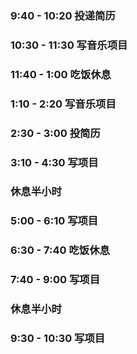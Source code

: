 ### 9:40 - 10:20 投递简历

### 10:30 - 11:30 写音乐项目

### 11:40 - 1:00 吃饭休息

### 1:10 - 2:20 写音乐项目

### 2:30 - 3:00 投简历

### 3:10 - 4:30 写项目

### 休息半小时

### 5:00 - 6:10 写项目

### 6:30 - 7:40 吃饭休息

### 7:40 - 9:00 写项目

### 休息半小时

### 9:30 - 10:30 写项目

